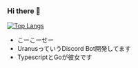 ### Hi there 👋

[![Top Langs](https://github-readme-stats-mocha-phi.vercel.app/api/top-langs/?username=0x3fb&layout=compact)](https://github.com/anuraghazra/github-readme-stats)
- こーこーせー
- UranusっていうDiscord Bot開発してます
- TypescriptとGoが彼女です

